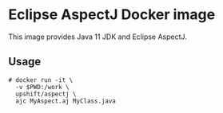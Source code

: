 # Eclipse AspectJ Docker image

This image provides Java 11 JDK and Eclipse AspectJ.

## Usage

```console
# docker run -it \
  -v $PWD:/work \
  upshift/aspectj \
  ajc MyAspect.aj MyClass.java
```

